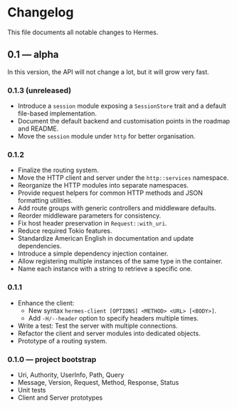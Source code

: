 # Changelog

This file documents all notable changes to Hermes.

## 0.1 — alpha

In this version, the API will not change a lot, but it will grow very fast.

### 0.1.3 (unreleased)
* Introduce a `session` module exposing a `SessionStore` trait and a
  default file-based implementation.
* Document the default backend and customisation points in the roadmap and README.
* Move the `session` module under `http` for better organisation.

### 0.1.2

* Finalize the routing system.
* Move the HTTP client and server under the `http::services` namespace.
* Reorganize the HTTP modules into separate namespaces.
* Provide request helpers for common HTTP methods and JSON formatting utilities.
* Add route groups with generic controllers and middleware defaults.
* Reorder middleware parameters for consistency.
* Fix host header preservation in `Request::with_uri`.
* Reduce required Tokio features.
* Standardize American English in documentation and update dependencies.
* Introduce a simple dependency injection container.
* Allow registering multiple instances of the same type in the container.
* Name each instance with a string to retrieve a specific one.

### 0.1.1

* Enhance the client:
  - New syntax `hermes-client [OPTIONS] <METHOD> <URL> [<BODY>]`.
  - Add `-H/--header` option to specify headers multiple times.
* Write a test: Test the server with multiple connections.
* Refactor the client and server modules into dedicated objects.
* Prototype of a routing system.


### 0.1.0 — project bootstrap

* Uri, Authority, UserInfo, Path, Query
* Message, Version, Request, Method, Response, Status
* Unit tests
* Client and Server prototypes
